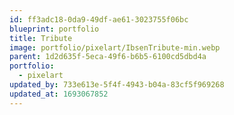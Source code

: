 ```yaml
---
id: ff3adc18-0da9-49df-ae61-3023755f06bc
blueprint: portfolio
title: Tribute
image: portfolio/pixelart/IbsenTribute-min.webp
parent: 1d2d635f-5eca-49f6-b6b5-6100cd5dbd4a
portfolio:
  - pixelart
updated_by: 733e613e-5f4f-4943-b04a-83cf5f969268
updated_at: 1693067852
---
```

